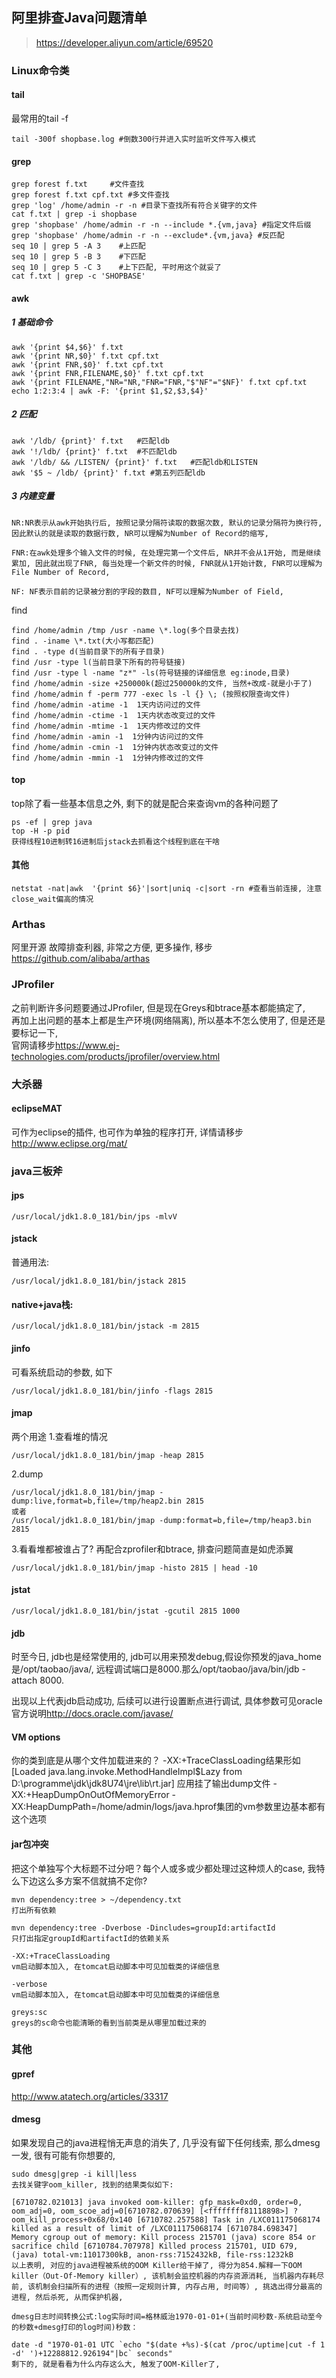 ## 阿里排查Java问题清单
> https://developer.aliyun.com/article/69520


### Linux命令类
#### tail
最常用的tail -f

````shell script
tail -300f shopbase.log #倒数300行并进入实时监听文件写入模式
````

#### grep

````shell script
grep forest f.txt     #文件查找
grep forest f.txt cpf.txt #多文件查找
grep 'log' /home/admin -r -n #目录下查找所有符合关键字的文件
cat f.txt | grep -i shopbase
grep 'shopbase' /home/admin -r -n --include *.{vm,java} #指定文件后缀
grep 'shopbase' /home/admin -r -n --exclude*.{vm,java} #反匹配
seq 10 | grep 5 -A 3    #上匹配
seq 10 | grep 5 -B 3    #下匹配
seq 10 | grep 5 -C 3    #上下匹配, 平时用这个就妥了
cat f.txt | grep -c 'SHOPBASE'
````

#### awk
##### 1 基础命令
````shell script
awk '{print $4,$6}' f.txt
awk '{print NR,$0}' f.txt cpf.txt
awk '{print FNR,$0}' f.txt cpf.txt
awk '{print FNR,FILENAME,$0}' f.txt cpf.txt
awk '{print FILENAME,"NR="NR,"FNR="FNR,"$"NF"="$NF}' f.txt cpf.txt
echo 1:2:3:4 | awk -F: '{print $1,$2,$3,$4}'
````
##### 2 匹配

````shell script
awk '/ldb/ {print}' f.txt   #匹配ldb
awk '!/ldb/ {print}' f.txt  #不匹配ldb
awk '/ldb/ && /LISTEN/ {print}' f.txt   #匹配ldb和LISTEN
awk '$5 ~ /ldb/ {print}' f.txt #第五列匹配ldb
````

##### 3 内建变量
````shell script
NR:NR表示从awk开始执行后, 按照记录分隔符读取的数据次数, 默认的记录分隔符为换行符, 因此默认的就是读取的数据行数, NR可以理解为Number of Record的缩写, 

FNR:在awk处理多个输入文件的时候, 在处理完第一个文件后, NR并不会从1开始, 而是继续累加, 因此就出现了FNR, 每当处理一个新文件的时候, FNR就从1开始计数, FNR可以理解为File Number of Record, 

NF: NF表示目前的记录被分割的字段的数目, NF可以理解为Number of Field, 
````



find
````shell script
find /home/admin /tmp /usr -name \*.log(多个目录去找)
find . -iname \*.txt(大小写都匹配)
find . -type d(当前目录下的所有子目录)
find /usr -type l(当前目录下所有的符号链接)
find /usr -type l -name "z*" -ls(符号链接的详细信息 eg:inode,目录)
find /home/admin -size +250000k(超过250000k的文件, 当然+改成-就是小于了)
find /home/admin f -perm 777 -exec ls -l {} \; (按照权限查询文件)
find /home/admin -atime -1  1天内访问过的文件
find /home/admin -ctime -1  1天内状态改变过的文件
find /home/admin -mtime -1  1天内修改过的文件
find /home/admin -amin -1  1分钟内访问过的文件
find /home/admin -cmin -1  1分钟内状态改变过的文件
find /home/admin -mmin -1  1分钟内修改过的文件
````


#### top
top除了看一些基本信息之外, 剩下的就是配合来查询vm的各种问题了
````shell script
ps -ef | grep java
top -H -p pid
获得线程10进制转16进制后jstack去抓看这个线程到底在干啥
````

#### 其他
````shell script
netstat -nat|awk  '{print $6}'|sort|uniq -c|sort -rn #查看当前连接, 注意close_wait偏高的情况
````

### Arthas
阿里开源 故障排查利器, 非常之方便, 更多操作, 移步 <https://github.com/alibaba/arthas>

### JProfiler
之前判断许多问题要通过JProfiler, 但是现在Greys和btrace基本都能搞定了,   
再加上出问题的基本上都是生产环境(网络隔离), 所以基本不怎么使用了, 但是还是要标记一下,   
官网请移步<https://www.ej-technologies.com/products/jprofiler/overview.html>

### 大杀器
#### eclipseMAT
可作为eclipse的插件, 也可作为单独的程序打开,  详情请移步<http://www.eclipse.org/mat/>

### java三板斧
#### jps

````shell script
/usr/local/jdk1.8.0_181/bin/jps -mlvV
````

#### jstack
普通用法:
````shell script
/usr/local/jdk1.8.0_181/bin/jstack 2815
````

#### native+java栈:
````shell script
/usr/local/jdk1.8.0_181/bin/jstack -m 2815
````

#### jinfo
可看系统启动的参数, 如下
````shell script
/usr/local/jdk1.8.0_181/bin/jinfo -flags 2815
````

#### jmap
两个用途
1.查看堆的情况
````shell script
/usr/local/jdk1.8.0_181/bin/jmap -heap 2815
````

2.dump
````shell script
/usr/local/jdk1.8.0_181/bin/jmap -dump:live,format=b,file=/tmp/heap2.bin 2815
或者
/usr/local/jdk1.8.0_181/bin/jmap -dump:format=b,file=/tmp/heap3.bin 2815
````

3.看看堆都被谁占了? 再配合zprofiler和btrace, 排查问题简直是如虎添翼
````shell script
/usr/local/jdk1.8.0_181/bin/jmap -histo 2815 | head -10
````

#### jstat
````shell script
/usr/local/jdk1.8.0_181/bin/jstat -gcutil 2815 1000
````

#### jdb
时至今日, jdb也是经常使用的, jdb可以用来预发debug,假设你预发的java_home是/opt/taobao/java/, 远程调试端口是8000.那么/opt/taobao/java/bin/jdb -attach 8000.

出现以上代表jdb启动成功, 后续可以进行设置断点进行调试, 具体参数可见oracle官方说明<http://docs.oracle.com/javase/>

#### VM options
你的类到底是从哪个文件加载进来的？
-XX:+TraceClassLoading结果形如[Loaded java.lang.invoke.MethodHandleImpl$Lazy from D:\programme\jdk\jdk8U74\jre\lib\rt.jar]
应用挂了输出dump文件
-XX:+HeapDumpOnOutOfMemoryError -XX:HeapDumpPath=/home/admin/logs/java.hprof集团的vm参数里边基本都有这个选项

#### jar包冲突
把这个单独写个大标题不过分吧？每个人或多或少都处理过这种烦人的case, 我特么下边这么多方案不信就搞不定你?
````shell script
mvn dependency:tree > ~/dependency.txt
打出所有依赖

mvn dependency:tree -Dverbose -Dincludes=groupId:artifactId
只打出指定groupId和artifactId的依赖关系

-XX:+TraceClassLoading
vm启动脚本加入, 在tomcat启动脚本中可见加载类的详细信息

-verbose
vm启动脚本加入, 在tomcat启动脚本中可见加载类的详细信息

greys:sc
greys的sc命令也能清晰的看到当前类是从哪里加载过来的
````

### 其他
#### gpref
<http://www.atatech.org/articles/33317>

#### dmesg
如果发现自己的java进程悄无声息的消失了, 几乎没有留下任何线索, 那么dmesg一发, 很有可能有你想要的, 
````shell script
sudo dmesg|grep -i kill|less
去找关键字oom_killer, 找到的结果类似如下:

[6710782.021013] java invoked oom-killer: gfp_mask=0xd0, order=0, oom_adj=0, oom_scoe_adj=0[6710782.070639] [<ffffffff81118898>] ? oom_kill_process+0x68/0x140 [6710782.257588] Task in /LXC011175068174 killed as a result of limit of /LXC011175068174 [6710784.698347] Memory cgroup out of memory: Kill process 215701 (java) score 854 or sacrifice child [6710784.707978] Killed process 215701, UID 679, (java) total-vm:11017300kB, anon-rss:7152432kB, file-rss:1232kB
以上表明, 对应的java进程被系统的OOM Killer给干掉了, 得分为854.解释一下OOM killer（Out-Of-Memory killer）, 该机制会监控机器的内存资源消耗, 当机器内存耗尽前, 该机制会扫描所有的进程（按照一定规则计算, 内存占用, 时间等）, 挑选出得分最高的进程, 然后杀死, 从而保护机器, 

dmesg日志时间转换公式:log实际时间=格林威治1970-01-01+(当前时间秒数-系统启动至今的秒数+dmesg打印的log时间)秒数：

date -d "1970-01-01 UTC `echo "$(date +%s)-$(cat /proc/uptime|cut -f 1 -d' ')+12288812.926194"|bc` seconds"
剩下的, 就是看看为什么内存这么大, 触发了OOM-Killer了, 
````